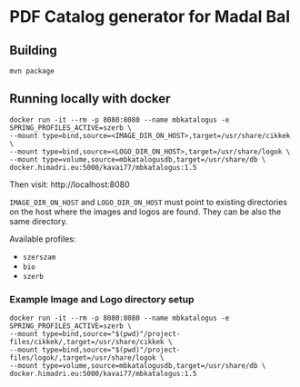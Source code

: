 # PDF Catalog generator for Madal Bal

## Building
`mvn package`

## Running locally with docker
```
docker run -it --rm -p 8080:8080 --name mbkatalogus -e SPRING_PROFILES_ACTIVE=szerb \
--mount type=bind,source=<IMAGE_DIR_ON_HOST>,target=/usr/share/cikkek \
--mount type=bind,source=<LOGO_DIR_ON_HOST>,target=/usr/share/logok \
--mount type=volume,source=mbkatalogusdb,target=/usr/share/db \
docker.himadri.eu:5000/kavai77/mbkatalogus:1.5
```
Then visit: http://localhost:8080

`IMAGE_DIR_ON_HOST` and `LOGO_DIR_ON_HOST` must point to existing directories on the host where the images and logos are found.
They can be also the same directory.

Available profiles:
* `szerszam`
* `bio`
* `szerb`

### Example Image and Logo directory setup
```
docker run -it --rm -p 8080:8080 --name mbkatalogus -e SPRING_PROFILES_ACTIVE=szerb \
--mount type=bind,source="$(pwd)"/project-files/cikkek/,target=/usr/share/cikkek \
--mount type=bind,source="$(pwd)"/project-files/logok/,target=/usr/share/logok \
--mount type=volume,source=mbkatalogusdb,target=/usr/share/db \
docker.himadri.eu:5000/kavai77/mbkatalogus:1.5
```
